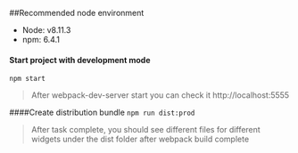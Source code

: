 ##Recommended node environment

- Node: v8.11.3
- npm: 6.4.1

#### Start project with development mode

`npm start`

> After webpack-dev-server start you can check it http://localhost:5555

####Create distribution bundle
`npm run dist:prod`

> After task complete, you should see different files for different widgets under the dist folder after webpack build complete
